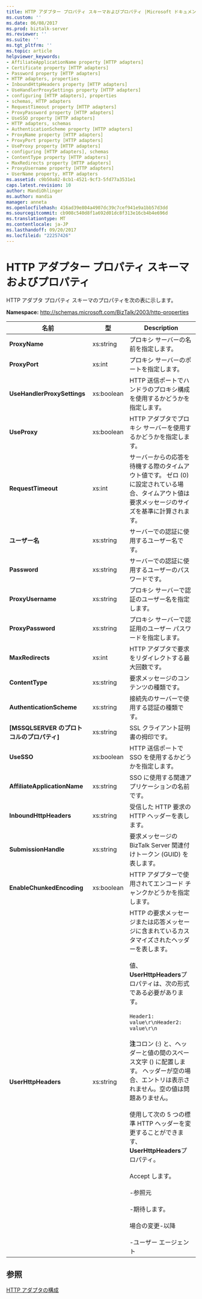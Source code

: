 ```yaml
---
title: HTTP アダプター プロパティ スキーマおよびプロパティ |Microsoft ドキュメント
ms.custom: ''
ms.date: 06/08/2017
ms.prod: biztalk-server
ms.reviewer: ''
ms.suite: ''
ms.tgt_pltfrm: ''
ms.topic: article
helpviewer_keywords:
- AffiliateApplicationName property [HTTP adapters]
- Certificate property [HTTP adapters]
- Password property [HTTP adapters]
- HTTP adapters, properties
- InboundHttpHeaders property [HTTP adapters]
- UseHandlerProxySettings property [HTTP adapters]
- configuring [HTTP adapters], properties
- schemas, HTTP adapters
- RequestTimeout property [HTTP adapters]
- ProxyPassword property [HTTP adapters]
- UseSSO property [HTTP adapters]
- HTTP adapters, schemas
- AuthenticationScheme property [HTTP adapters]
- ProxyName property [HTTP adapters]
- ProxyPort property [HTTP adapters]
- UseProxy property [HTTP adapters]
- configuring [HTTP adapters], schemas
- ContentType property [HTTP adapters]
- MaxRedirects property [HTTP adapters]
- ProxyUsername property [HTTP adapters]
- UserName property, HTTP adapters
ms.assetid: c9b50a82-8cb1-4521-9cf3-5fd77a3531e1
caps.latest.revision: 10
author: MandiOhlinger
ms.author: mandia
manager: anneta
ms.openlocfilehash: 416ad39e804a4907dc39c7cef941e9a1bb57d3dd
ms.sourcegitcommit: cb908c540d8f1a692d01dc8f313e16cb4b4e696d
ms.translationtype: MT
ms.contentlocale: ja-JP
ms.lasthandoff: 09/20/2017
ms.locfileid: "22257426"
---
```

# <a name="http-adapter-property-schema-and-properties"></a>HTTP アダプター プロパティ スキーマおよびプロパティ
HTTP アダプタ プロパティ スキーマのプロパティを次の表に示します。  
  
 **Namespace:** http://schemas.microsoft.com/BizTalk/2003/http-properties  
  
|名前|型|Description|  
|----------|----------|-----------------|  
|**ProxyName**|xs:string|プロキシ サーバーの名前を指定します。|  
|**ProxyPort**|xs:int|プロキシ サーバーのポートを指定します。|  
|**UseHandlerProxySettings**|xs:boolean|HTTP 送信ポートでハンドラのプロキシ構成を使用するかどうかを指定します。|  
|**UseProxy**|xs:boolean|HTTP アダプタでプロキシ サーバーを使用するかどうかを指定します。|  
|**RequestTimeout**|xs:int|サーバーからの応答を待機する際のタイムアウト値です。 ゼロ (0) に設定されている場合、タイムアウト値は要求メッセージのサイズを基準に計算されます。|  
|**ユーザー名**|xs:string|サーバーでの認証に使用するユーザー名です。|  
|**Password**|xs:string|サーバーでの認証に使用するユーザーのパスワードです。|  
|**ProxyUsername**|xs:string|プロキシ サーバーで認証のユーザー名を指定します。|  
|**ProxyPassword**|xs:string|プロキシ サーバーで認証用のユーザー パスワードを指定します。|  
|**MaxRedirects**|xs:int|HTTP アダプタで要求をリダイレクトする最大回数です。|  
|**ContentType**|xs:string|要求メッセージのコンテンツの種類です。|  
|**AuthenticationScheme**|xs:string|接続先のサーバーで使用する認証の種類です。|  
|**[MSSQLSERVER のプロトコルのプロパティ]**|xs:string|SSL クライアント証明書の拇印です。|  
|**UseSSO**|xs:boolean|HTTP 送信ポートで SSO を使用するかどうかを指定します。|  
|**AffiliateApplicationName**|xs:string|SSO に使用する関連アプリケーションの名前です。|  
|**InboundHttpHeaders**|xs:string|受信した HTTP 要求の HTTP ヘッダーを表します。|  
|**SubmissionHandle**|xs:string|要求メッセージの BizTalk Server 関連付けトークン (GUID) を表します。|  
|**EnableChunkedEncoding**|xs:boolean|HTTP アダプターで使用されてエンコード チャンクかどうかを指定します。|  
|**UserHttpHeaders**|xs:string|HTTP の要求メッセージまたは応答メッセージに含まれているカスタマイズされたヘッダーを表します。<br /><br /> 値、 **UserHttpHeaders**プロパティは、次の形式である必要があります。<br /><br /> `Header1: value\r\nHeader2: value\r\n`<br /><br /> **注**コロン (:) と、ヘッダーと値の間のスペース文字 () に配置します。 ヘッダーが空の場合、エントリは表示されません。空の値は問題ありません。<br /><br /> 使用して次の 5 つの標準 HTTP ヘッダーを変更することができます、 **UserHttpHeaders**プロパティ。<br /><br /> Accept します。<br /><br /> -参照元<br /><br /> -期待します。<br /><br /> 場合の変更-以降<br /><br /> -ユーザー エージェント|  
  
## <a name="see-also"></a>参照  
 [HTTP アダプタの構成](../core/configuring-the-http-adapter.md)